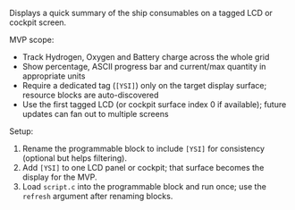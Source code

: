Displays a quick summary of the ship consumables on a tagged LCD or cockpit screen.

MVP scope:
- Track Hydrogen, Oxygen and Battery charge across the whole grid
- Show percentage, ASCII progress bar and current/max quantity in appropriate units
- Require a dedicated tag (`[YSI]`) only on the target display surface; resource blocks are auto-discovered
- Use the first tagged LCD (or cockpit surface index 0 if available); future updates can fan out to multiple screens

Setup:
1. Rename the programmable block to include `[YSI]` for consistency (optional but helps filtering).
2. Add `[YSI]` to one LCD panel or cockpit; that surface becomes the display for the MVP.
3. Load `script.c` into the programmable block and run once; use the `refresh` argument after renaming blocks.
